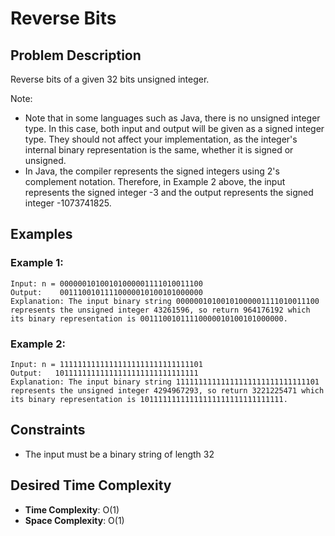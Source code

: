 # Reverse Bits

## Problem Description

Reverse bits of a given 32 bits unsigned integer.

Note:

- Note that in some languages such as Java, there is no unsigned integer type. In this case, both input and output will be given as a signed integer type. They should not affect your implementation, as the integer's internal binary representation is the same, whether it is signed or unsigned.
- In Java, the compiler represents the signed integers using 2's complement notation. Therefore, in Example 2 above, the input represents the signed integer -3 and the output represents the signed integer -1073741825.

## Examples

### Example 1:

```
Input: n = 00000010100101000001111010011100
Output:    00111001011110000010100101000000
Explanation: The input binary string 00000010100101000001111010011100 represents the unsigned integer 43261596, so return 964176192 which its binary representation is 00111001011110000010100101000000.
```

### Example 2:

```
Input: n = 11111111111111111111111111111101
Output:   10111111111111111111111111111111
Explanation: The input binary string 11111111111111111111111111111101 represents the unsigned integer 4294967293, so return 3221225471 which its binary representation is 10111111111111111111111111111111.
```

## Constraints

- The input must be a binary string of length 32

## Desired Time Complexity

- **Time Complexity**: O(1)
- **Space Complexity**: O(1)
